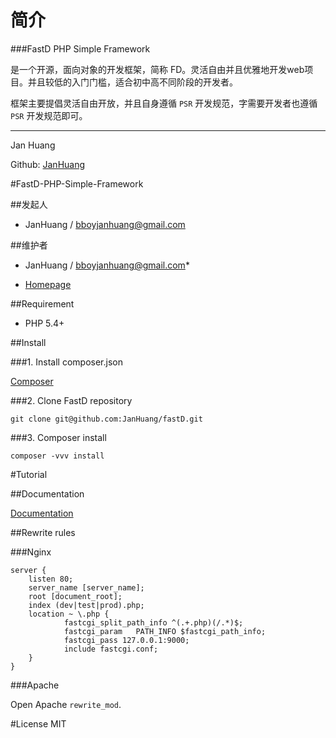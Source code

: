 # 简介

###FastD PHP Simple Framework 

是一个开源，面向对象的开发框架，简称 FD。灵活自由并且优雅地开发web项目。并且较低的入门门槛，适合初中高不同阶段的开发者。

框架主要提倡灵活自由开放，并且自身遵循 `PSR` 开发规范，字需要开发者也遵循 `PSR` 开发规范即可。

------

Jan Huang

Github: [JanHuang](https://github.com/JanHuang)

#FastD-PHP-Simple-Framework

##发起人
* JanHuang / bboyjanhuang@gmail.com

##维护者

* JanHuang / bboyjanhuang@gmail.com* 
- [Homepage](http://www.fast-d.cn)

##Requirement

* PHP 5.4+

##Install

###1. Install composer.json

[Composer](https://getcomposer.org/download/)


###2. Clone FastD repository

```
git clone git@github.com:JanHuang/fastD.git
```

###3. Composer install

```
composer -vvv install
```

#Tutorial

##Documentation

[Documentation](http://www.fast-d.cn/docs/index.html)

##Rewrite rules

###Nginx

```
server {
    listen 80;
    server_name [server_name];
    root [document_root];
    index (dev|test|prod).php;
    location ~ \.php {
            fastcgi_split_path_info ^(.+.php)(/.*)$;
            fastcgi_param   PATH_INFO $fastcgi_path_info;
            fastcgi_pass 127.0.0.1:9000;
            include fastcgi.conf;
    }
}
```

###Apache

Open Apache `rewrite_mod`.

#License MIT
